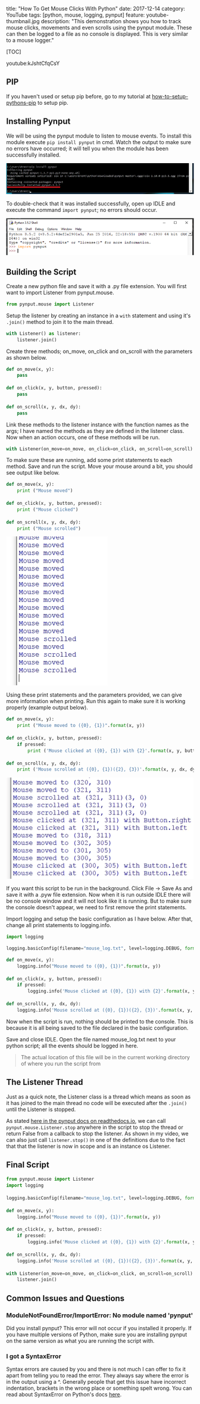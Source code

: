 title: "How To Get Mouse Clicks With Python"
date: 2017-12-14
category: YouTube
tags: [python, mouse, logging, pynput]
feature: youtube-thumbnail.jpg
description: "This demonstration shows you how to track mouse clicks, movements and even scrolls using the pynput module. These can then be logged to a file as no console is displayed. This is very similar to a mouse logger."

[TOC]

youtube:kJshtCfqCsY

## PIP
If you haven't used or setup pip before, go to my tutorial at [how-to-setup-pythons-pip](/blog/post/how-to-setup-pythons-pip/) to setup pip.

## Installing Pynput
We will be using the pynput module to listen to mouse events. To install this module execute ```pip install pynput``` in cmd. Watch the output to make sure no errors have occurred; it will tell you when the module has been successfully installed.

![Installing pynput](/posts/how-to-get-mouse-clicks-with-python/pynput1.png)

To double-check that it was installed successfully, open up IDLE and execute the command ```import pynput```; no errors should occur.

![Testing pynput](/posts/how-to-get-mouse-clicks-with-python/pynput2.png)

## Building the Script
Create a new python file and save it with a .py file extension. You will first want to import Listener from pynput.mouse.

```python
from pynput.mouse import Listener
```

Setup the listener by creating an instance in a `with` statement and using it's `.join()` method to join it to the main thread.

```python
with Listener() as listener:
    listener.join()
```

Create three methods; on_move, on_click and on_scroll with the parameters as shown below.

```python
def on_move(x, y):
    pass

def on_click(x, y, button, pressed):
    pass

def on_scroll(x, y, dx, dy):
    pass
```

Link these methods to the listener instance with the function names as the args; I have named the methods as they are defined in the listener class. Now when an action occurs, one of these methods will be run.

```python
with Listener(on_move=on_move, on_click=on_click, on_scroll=on_scroll) as listener:
```

To make sure these are running, add some print statements to each method. Save and run the script. Move your mouse around a bit, you should see output like below.

```python
def on_move(x, y):
    print ("Mouse moved")

def on_click(x, y, button, pressed):
    print ("Mouse clicked")

def on_scroll(x, y, dx, dy):
    print ("Mouse scrolled")
```

![Mouse moved demonstration](/posts/how-to-get-mouse-clicks-with-python/demo1.png)

Using these print statements and the parameters provided, we can give more information when printing. Run this again to make sure it is working properly (example output below).

```python
def on_move(x, y):
    print ("Mouse moved to ({0}, {1})".format(x, y))

def on_click(x, y, button, pressed):
    if pressed:
        print ('Mouse clicked at ({0}, {1}) with {2}'.format(x, y, button))

def on_scroll(x, y, dx, dy):
    print ('Mouse scrolled at ({0}, {1})({2}, {3})'.format(x, y, dx, dy))
```

![Mouse moved demonstration with data](/posts/how-to-get-mouse-clicks-with-python/demo2.png)

If you want this script to be run in the background. Click File -> Save As and save it with a .pyw file extension. Now when it is run outside IDLE there will be no console window and it will not look like it is running. But to make sure the console doesn't appear, we need to first remove the print statements.

Import logging and setup the basic configuration as I have below. After that, change all print statements to logging.info.

```python
import logging
```

```python
logging.basicConfig(filename="mouse_log.txt", level=logging.DEBUG, format='%(asctime)s: %(message)s')
```

```python
def on_move(x, y):
    logging.info("Mouse moved to ({0}, {1})".format(x, y))

def on_click(x, y, button, pressed):
    if pressed:
        logging.info('Mouse clicked at ({0}, {1}) with {2}'.format(x, y, button))

def on_scroll(x, y, dx, dy):
    logging.info('Mouse scrolled at ({0}, {1})({2}, {3})'.format(x, y, dx, dy))
```

Now when the script is run, nothing should be printed to the console. This is because it is all being saved to the file declared in the basic configuration.

Save and close IDLE. Open the file named mouse_log.txt next to your python script; all the events should be logged in here.

> The actual location of this file will be in the current working directory of where you run the script from

## The Listener Thread
Just as a quick note, the Listener class is a thread which means as soon as it has joined to the main thread no code will be executed after the `.join()` until the Listener is stopped.

As stated [here in the pynput docs on readthedocs.io](https://pynput.readthedocs.io/en/latest/mouse.html#monitoring-the-mouse), we can call `pynput.mouse.Listener.stop` anywhere in the script to stop the thread or return False from a callback to stop the listener. As shown in my video, we can also just call `listener.stop()` in one of the definitions due to the fact that that the listener is now in scope and is an instance os Listener.

## Final Script
```python
from pynput.mouse import Listener
import logging

logging.basicConfig(filename="mouse_log.txt", level=logging.DEBUG, format='%(asctime)s: %(message)s')

def on_move(x, y):
    logging.info("Mouse moved to ({0}, {1})".format(x, y))

def on_click(x, y, button, pressed):
    if pressed:
        logging.info('Mouse clicked at ({0}, {1}) with {2}'.format(x, y, button))

def on_scroll(x, y, dx, dy):
    logging.info('Mouse scrolled at ({0}, {1})({2}, {3})'.format(x, y, dx, dy))

with Listener(on_move=on_move, on_click=on_click, on_scroll=on_scroll) as listener:
    listener.join()
```

## Common Issues and Questions

### ModuleNotFoundError/ImportError: No module named 'pynput'
Did you install pynput? This error will not occur if you installed it properly. If you have multiple versions of Python, make sure you are installing pynput on the same version as what you are running the script with.

### I got a SyntaxError
Syntax errors are caused by you and there is not much I can offer to fix it apart from telling you to read the error. They always say where the error is in the output using a ^. Generally people that get this issue have incorrect indentation, brackets in the wrong place or something spelt wrong. You can read about SyntaxError on Python's docs [here](https://docs.python.org/2/tutorial/errors.html#syntax-errors).
